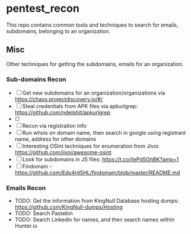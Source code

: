 # pentest_recon
This repo contains common tools and techniques to search for emails, subdomains,
belonging to an organization.

## Misc
Other techniques for getting the subdomains, emails for an organization. 

### Sub-domains Recon
- [ ] Get new subdomains for an organization/organizations via https://chaos.projectdiscovery.io/#/
- [ ] Steal credentials from APK files via apkurlgrep: https://github.com/ndelphit/apkurlgrep
- [ ] 
- [ ] Recon via registration info
- [ ] Run whois on domain name, then search in google using registrant name, address
  for other domains
- [ ] Interesting OSInt techniques for enumeration from Jivoi: https://github.com/jivoi/awesome-osint
- [ ] Look for subdomains in JS files: https://t.co/jlePd5GhBK?amp=1
- [ ] Findomain - https://github.com/Edu4rdSHL/findomain/blob/master/README.md

### Emails Recon
* TODO: Get the information from KingNull Database hosting dumps: https://github.com/KingNull-dumps/Hosting
* TODO: Search Pastebin
* TODO: Search Linkedin for names, and then search names within Hunter.io

